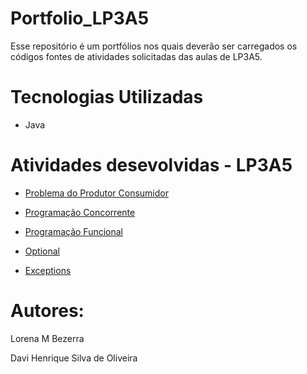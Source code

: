 # Portfolio_LP3A5
Esse repositório é um portfólios nos quais deverão ser carregados os códigos fontes de atividades solicitadas das aulas de LP3A5.

# Tecnologias Utilizadas

- Java

# Atividades desevolvidas - LP3A5

- [Problema do Produtor Consumidor](https://github.com/Looorena/Portfolio_LP3A5/tree/main/Portfolio_LP3A5/Atividade%202/src/Atividade2)

- [Programação Concorrente](https://github.com/Looorena/Portfolio_LP3A5/blob/main/Portfolio_LP3A5/Atividade%203/src/Atividade3/Atividade_3.java)

- [Programação Funcional]()

- [Optional]()

- [Exceptions]()


# Autores:
Lorena M Bezerra

Davi Henrique Silva de Oliveira
